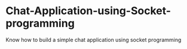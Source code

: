 # Chat-Application-using-Socket-programming
Know how to build a simple chat application using socket programming
